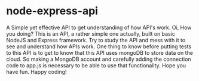 # node-express-api
A Simple yet effective API to get understanding of how API's work.
Oi, How you doing?
This is an API, a rather simple one actually, built on basic NodeJS and Express framework.
Try to study the API and mess with it to see and understand how APIs work.
One thing to know before putting tests to this API is to get to know that this API uses mongoDB to
store data on the cloud. So making a MongoDB account and carefully adding the connection code to app.js is necessary to be able to use that functionality.
Hope you have fun.
Happy coding!

